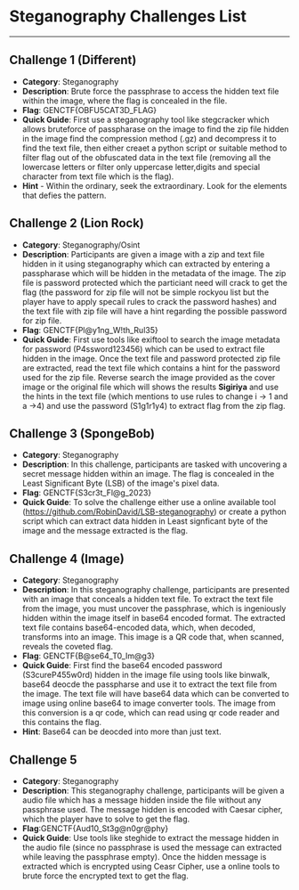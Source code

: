 # Steganography Challenges List
****

## Challenge 1 (Different)
  - **Category**: Steganography
  - **Description**: Brute force the passphrase to access the hidden text file within the image, where the flag is concealed in the file.
  - **Flag**: GENCTF{OBFU5CAT3D_FLAG}
  - **Quick Guide**: First use a steganography tool like stegcracker which allows bruteforce of passpharase on the image to find the zip file hidden in the image find the compression method (.gz) and decompress it to find the text file, then either creaet a python script or suitable method to filter flag out of the obfuscated data in the text file (removing all the lowercase letters or filter only uppercase letter,digits and special character from text file which is the flag).
  - **Hint** - Within the ordinary, seek the extraordinary. Look for the elements that defies the pattern.

## Challenge 2 (Lion Rock)
  - **Category**: Steganography/Osint
  - **Description**: Participants are given a image with a zip and text file hidden in it using steganography which can extracted by entering a passpharase which will be hidden in the metadata of the image. The zip file is password protected which the particiant need will crack to get the flag (the password for zip file will not be simple rockyou list but the player have to apply specail rules to crack the password hashes) and the text file with zip file will have a hint regarding the possible password for zip file.
  - **Flag**: GENCTF{Pl@y1ng_W!th_Rul35}
  - **Quick Guide**: First use tools like exiftool to search the image metadata for password (P4ssword123456) which can be used to extract file hidden in the image. Once the text file and password protected zip file are extracted, read the text file which contains a hint for the password used for the zip file. Reverse search the image provided as the cover image or the original file which will shows the results **Sigiriya** and use the hints in the text file (which mentions to use rules to change i -> 1 and a ->4) and use the password (S1g1r1y4) to extract flag from the zip flag.
    
## Challenge 3 (SpongeBob)
  - **Category**: Steganography
  - **Description**: In this challenge, participants are tasked with uncovering a secret message hidden within an image. The flag is concealed in the Least Significant Byte (LSB) of the image's pixel data.
  - **Flag**: GENCTF{S3cr3t_Fl@g_2023}
  - **Quick Guide**: To solve the challenge either use a online available tool (https://github.com/RobinDavid/LSB-steganography) or create a python script which can extract data hidden in Least signficant byte of the image and the message extracted is the flag.

## Challenge 4 (Image)
  - **Category**: Steganography
  - **Description**: In this steganography challenge, participants are presented with an image that conceals a hidden text file. To extract the text file from the image, you must uncover the passphrase, which is ingeniously hidden within the image itself in base64 encoded format. The extracted text file contains base64-encoded data, which, when decoded, transforms into an image. This image is a QR code that, when scanned, reveals the coveted flag.
  - **Flag**: GENCTF{B@se64_T0_Im@g3}
  - **Quick Guide**: First find the base64 encoded password (S3cureP455w0rd) hidden in the image file using tools like binwalk, base64 deocde the passpharse and use it to extract the text file from the image. The text file will have base64 data which can be converted to image using online base64 to image converter tools. The image from this conversion is a qr code, which can read using qr code reader and this contains the flag.
  - **Hint**: Base64 can be deocded into more than just text.

## Challenge 5
  - **Category**: Steganography
  - **Description**: This steganography challenge, participants will be given a audio file which has a message hidden inside the file without any passphrase used. The message hidden is encoded with Caesar cipher, which the player have to solve to get the flag.
  - **Flag**:GENCTF{Aud10_St3g@n0gr@phy}
  - **Quick Guide**: Use tools like steghide to extract the message hidden in the audio file (since no passphrase is used the message can extracted while leaving the passphrase empty). Once the hidden message is extracted which is encrypted using Ceasr Cipher, use a online tools to brute force the encrypted text to get the flag.


